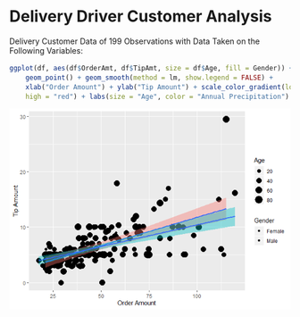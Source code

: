 Delivery Driver Customer Analysis
================

Delivery Customer Data of 199 Observations with Data Taken on the Following Variables:



``` r
ggplot(df, aes(df$OrderAmt, df$TipAmt, size = df$Age, fill = Gender)) + 
    geom_point() + geom_smooth(method = lm, show.legend = FALSE) + 
    xlab("Order Amount") + ylab("Tip Amount") + scale_color_gradient(low = "blue", 
    high = "red") + labs(size = "Age", color = "Annual Precipitation")
```

![](Delivery-Analysis_files/figure-markdown_github/unnamed-chunk-15-1.png)
